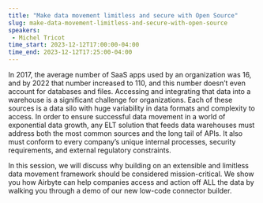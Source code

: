 ```yaml
---
title: "Make data movement limitless and secure with Open Source"
slug: make-data-movement-limitless-and-secure-with-open-source
speakers:
 - Michel Tricot
time_start: 2023-12-12T17:00:00-04:00
time_end: 2023-12-12T17:25:00-04:00
---
```


In 2017, the average number of SaaS apps used by an organization was 16, and by 2022 that number increased to 110, and this number doesn’t even account for databases and files. Accessing and integrating that data into a warehouse is a significant challenge for organizations. Each of these sources is a data silo with huge variability in data formats and complexity to access. In order to ensure successful data movement in a world of exponential data growth, any ELT solution that feeds data warehouses must address both the most common sources and the long tail of APIs. It also must conform to every company’s unique internal processes, security requirements, and external regulatory constraints.
 
 In this session, we will discuss why building on an extensible and limitless data movement framework should be considered mission-critical. We show you how Airbyte can help companies access and action off ALL the data by walking you through a demo of our new low-code connector builder.